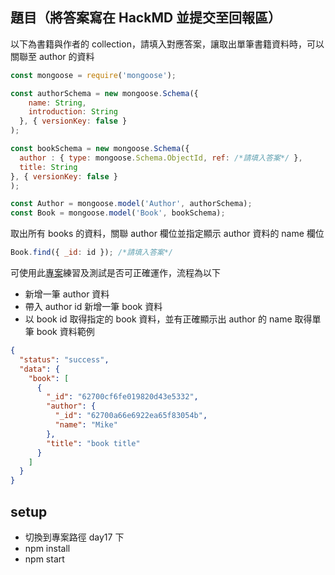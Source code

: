 ## 題目（將答案寫在 HackMD 並提交至回報區）

以下為書籍與作者的 collection，請填入對應答案，讓取出單筆書籍資料時，可以關聯至 author 的資料

```javascript
const mongoose = require('mongoose');

const authorSchema = new mongoose.Schema({
    name: String,
    introduction: String
  }, { versionKey: false }
);

const bookSchema = new mongoose.Schema({
  author : { type: mongoose.Schema.ObjectId, ref: /*請填入答案*/ },
  title: String
}, { versionKey: false }
);

const Author = mongoose.model('Author', authorSchema);
const Book = mongoose.model('Book', bookSchema);
```

取出所有 books 的資料，關聯 author 欄位並指定顯示 author 資料的 name 欄位

```javascript
Book.find({ _id: id }); /*請填入答案*/
```

可使用此[專案](https://github.com/dogwantfly/mongoose-populate)練習及測試是否可正確運作，流程為以下

- 新增一筆 author 資料
- 帶入 author id 新增一筆 book 資料
- 以 book id 取得指定的 book 資料，並有正確顯示出 author 的 name
  取得單筆 book 資料範例

```json
{
  "status": "success",
  "data": {
    "book": [
      {
        "_id": "62700cf6fe019820d43e5332",
        "author": {
          "_id": "62700a66e6922ea65f83054b",
          "name": "Mike"
        },
        "title": "book title"
      }
    ]
  }
}
```

## setup

- 切換到專案路徑 day17 下
- npm install
- npm start
